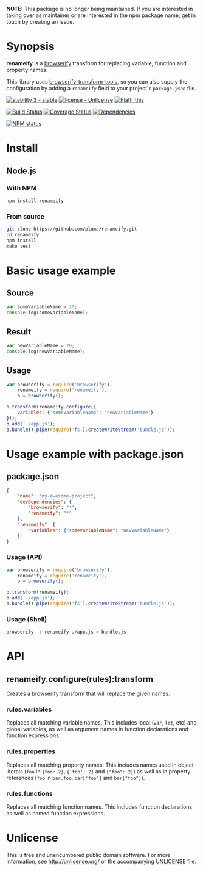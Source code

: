 **NOTE:** This package is no longer being maintained. If you are interested in taking over as maintainer or are interested in the npm package name, get in touch by creating an issue.

# Synopsis

**renameify** is a [browserify](https://github.com/substack/node-browserify) transform for replacing variable, function and property names.

This library uses [browserify-transform-tools](https://github.com/benbria/browserify-transform-tools), so you can also supply the configuration by adding a `renameify` field to your project's `package.json` file.

[![stability 3 - stable](http://b.repl.ca/v1/stability-3_--_stable-yellowgreen.png)](http://nodejs.org/api/documentation.html#documentation_stability_index) [![license - Unlicense](http://b.repl.ca/v1/license-Unlicense-lightgrey.png)](http://unlicense.org/) [![Flattr this](https://api.flattr.com/button/flattr-badge-large.png)](https://flattr.com/submit/auto?user_id=pluma&url=https://github.com/pluma/renameify)

[![Build Status](https://travis-ci.org/pluma/renameify.png?branch=master)](https://travis-ci.org/pluma/renameify) [![Coverage Status](https://coveralls.io/repos/pluma/renameify/badge.png?branch=master)](https://coveralls.io/r/pluma/renameify?branch=master) [![Dependencies](https://david-dm.org/pluma/renameify.png?theme=shields.io)](https://david-dm.org/pluma/renameify)

[![NPM status](https://nodei.co/npm/renameify.png?compact=true)](https://npmjs.org/package/renameify)

# Install

## Node.js

### With NPM

```sh
npm install renameify
```

### From source

```sh
git clone https://github.com/pluma/renameify.git
cd renameify
npm install
make test
```

# Basic usage example

## Source

```javascript
var someVariableName = 20;
console.log(someVariableName);
```

## Result

```javascript
var newVariableName = 20;
console.log(newVariableName);
```

## Usage

```javascript
var browserify = require('browserify'),
    renameify = require('renameify'),
    b = browserify();

b.transform(renameify.configure({
    variables: {'someVariableName': 'newVariableName'}
}));
b.add('./app.js');
b.bundle().pipe(require('fs').createWriteStream('bundle.js'));
```

# Usage example with package.json

## package.json

```json
{
    "name": "my-awesome-project",
    "devDependencies": {
        "browserify": "*",
        "renameify": "*"
    },
    "renameify": {
        "variables": {"someVariableName": "newVariableName"}
    }
}
```

### Usage (API)

```javascript
var browserify = require('browserify'),
    renameify = require('renameify'),
    b = browserify();

b.transform(renameify);
b.add('./app.js');
b.bundle().pipe(require('fs').createWriteStream('bundle.js'));
```

### Usage (Shell)

```sh
browserify -t renameify ./app.js > bundle.js
```

# API

## renameify.configure(rules):transform

Creates a browserify transform that will replace the given names.

### rules.variables

Replaces all matching variable names. This includes local (`var`, `let`, etc) and global variables, as well as argument names in function declarations and function expressions.

### rules.properties

Replaces all matching property names. This includes names used in object literals (`foo` in `{foo: 2}`, `{'foo': 2}` and `{"foo": 2}`) as well as in property references (`foo` in `bar.foo`, `bar['foo']` and `bar["foo"]`).

### rules.functions

Replaces all matching function names. This includes function declarations as well as named function expressions.

# Unlicense

This is free and unencumbered public domain software. For more information, see http://unlicense.org/ or the accompanying [UNLICENSE](https://github.com/pluma/renameify/blob/master/UNLICENSE) file.
